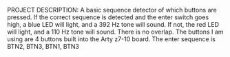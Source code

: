 PROJECT DESCRIPTION:	A basic sequence detector of which buttons are pressed. If the correct sequence is detected and the enter switch goes high, a blue LED will light, and a 392 Hz tone will sound. If not, the red LED will light, and a 110 Hz tone will sound. There is no overlap. The buttons I am using are 4 buttons built into the Arty z7-10 board.
                                                                         The enter sequence is BTN2, BTN3, BTN1, BTN3


	            





